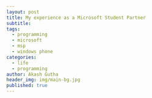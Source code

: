 ```yaml
---
layout: post
title: My experience as a Microsoft Student Partner
subtitle:
tags:
  - programming
  - microsoft
  - msp
  - windows phone
categories:
  - life
  - programming
author: Akash Gutha
header_img: img/main-bg.jpg
published: true
---
```


